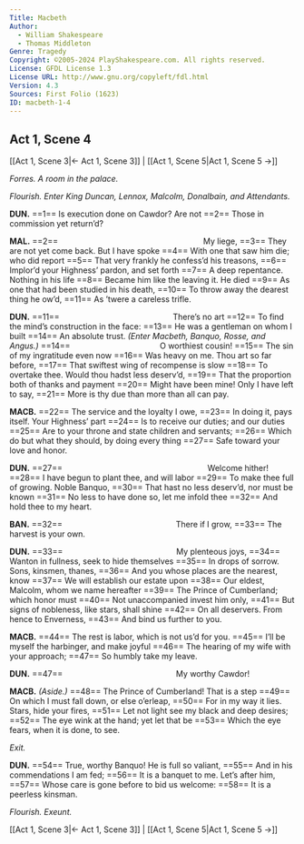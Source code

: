 ```yaml
---
Title: Macbeth
Author: 
  - William Shakespeare
  - Thomas Middleton
Genre: Tragedy
Copyright: ©2005-2024 PlayShakespeare.com. All rights reserved.
License: GFDL License 1.3
License URL: http://www.gnu.org/copyleft/fdl.html
Version: 4.3
Sources: First Folio (1623)
ID: macbeth-1-4
---
```


## Act 1, Scene 4
[[Act 1, Scene 3|← Act 1, Scene 3]] | [[Act 1, Scene 5|Act 1, Scene 5 →]]

*Forres. A room in the palace.*

*Flourish. Enter King Duncan, Lennox, Malcolm, Donalbain, and Attendants.*

**DUN.**
==1== Is execution done on Cawdor? Are not
==2== Those in commission yet return’d?

**MAL.**
==2==                   My liege,
==3== They are not yet come back. But I have spoke
==4== With one that saw him die; who did report
==5== That very frankly he confess’d his treasons,
==6== Implor’d your Highness’ pardon, and set forth
==7== A deep repentance. Nothing in his life
==8== Became him like the leaving it. He died
==9== As one that had been studied in his death,
==10== To throw away the dearest thing he ow’d,
==11== As ’twere a careless trifle.

**DUN.**
==11==               There’s no art
==12== To find the mind’s construction in the face:
==13== He was a gentleman on whom I built
==14== An absolute trust.
*(Enter Macbeth, Banquo, Rosse, and Angus.)*
==14==            O worthiest cousin!
==15== The sin of my ingratitude even now
==16== Was heavy on me. Thou art so far before,
==17== That swiftest wing of recompense is slow
==18== To overtake thee. Would thou hadst less deserv’d,
==19== That the proportion both of thanks and payment
==20== Might have been mine! Only I have left to say,
==21== More is thy due than more than all can pay.

**MACB.**
==22== The service and the loyalty I owe,
==23== In doing it, pays itself. Your Highness’ part
==24== Is to receive our duties; and our duties
==25== Are to your throne and state children and servants;
==26== Which do but what they should, by doing every thing
==27== Safe toward your love and honor.

**DUN.**
==27==                   Welcome hither!
==28== I have begun to plant thee, and will labor
==29== To make thee full of growing. Noble Banquo,
==30== That hast no less deserv’d, nor must be known
==31== No less to have done so, let me infold thee
==32== And hold thee to my heart.

**BAN.**
==32==               There if I grow,
==33== The harvest is your own.

**DUN.**
==33==               My plenteous joys,
==34== Wanton in fullness, seek to hide themselves
==35== In drops of sorrow. Sons, kinsmen, thanes,
==36== And you whose places are the nearest, know
==37== We will establish our estate upon
==38== Our eldest, Malcolm, whom we name hereafter
==39== The Prince of Cumberland; which honor must
==40== Not unaccompanied invest him only,
==41== But signs of nobleness, like stars, shall shine
==42== On all deservers. From hence to Enverness,
==43== And bind us further to you.

**MACB.**
==44== The rest is labor, which is not us’d for you.
==45== I’ll be myself the harbinger, and make joyful
==46== The hearing of my wife with your approach;
==47== So humbly take my leave.

**DUN.**
==47==               My worthy Cawdor!

**MACB.**
*(Aside.)*
==48== The Prince of Cumberland! That is a step
==49== On which I must fall down, or else o’erleap,
==50== For in my way it lies. Stars, hide your fires,
==51== Let not light see my black and deep desires;
==52== The eye wink at the hand; yet let that be
==53== Which the eye fears, when it is done, to see.

*Exit.*

**DUN.**
==54== True, worthy Banquo! He is full so valiant,
==55== And in his commendations I am fed;
==56== It is a banquet to me. Let’s after him,
==57== Whose care is gone before to bid us welcome:
==58== It is a peerless kinsman.

*Flourish. Exeunt.*

[[Act 1, Scene 3|← Act 1, Scene 3]] | [[Act 1, Scene 5|Act 1, Scene 5 →]]
